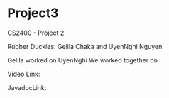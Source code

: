 # Project3
CS2400 - Project 2

Rubber Duckies: Gelila Chaka and UyenNghi Nguyen

Gelila worked on 
UyenNghi 
We worked together on 

Video Link:

JavadocLink: 